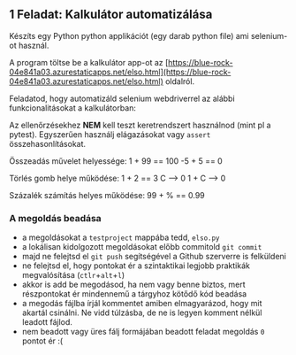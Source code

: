 ## 1 Feladat: Kalkulátor automatizálása

Készíts egy Python python applikációt (egy darab python file) ami selenium-ot használ. 

A program töltse be a kalkulátor app-ot az [https://blue-rock-04e841a03.azurestaticapps.net/elso.html](https://blue-rock-04e841a03.azurestaticapps.net/elso.html) oldalról. 

Feladatod, hogy automatizáld selenium webdriverrel az alábbi funkcionalitásokat a kalkulátorban:

Az ellenőrzésekhez __NEM__ kell teszt keretrendszert használnod (mint pl a pytest).
Egyszerűen használj elágazásokat vagy `assert` összehasonlításokat.

Összeadás művelet helyessége:
    1 + 99 == 100 
    -5 + 5 == 0

Törlés gomb helye működése:
    1 + 2 == 3 C --> 0
    1 + C --> 0

Százalék számítás helyes működése:
    99 + % == 0.99

### A megoldás beadása
* a megoldásokat a `testproject` mappába tedd, `elso.py`
* a lokálisan kidolgozott megoldásokat előbb commitold `git commit`
* majd ne felejtsd el `git push` segítségével a Github szerverre is felküldeni
* ne felejtsd el, hogy pontokat ér a szintaktikai legjobb praktikák megvalósítása (`ctlr`+`alt`+`l`)
* akkor is add be megodásod, ha nem vagy benne biztos, mert részpontokat ér mindennemű a tárgyhoz kötődő kód beadása
* a megodás fájlba írjál kommentet amiben elmagyarázod, hogy mit akartál csinálni. Ne vidd túlzásba, de ne is legyen komment nélkül leadott fájlod.
* nem beadott vagy üres fálj formájában beadott feladat megoldás `0` pontot ér :(